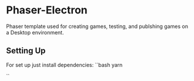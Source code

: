 # Phaser-Electron

Phaser template used for creating games, testing, and publshing games on a Desktop environment.

## Setting Up

For set up just install dependencies:
``bash
yarn

``
